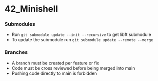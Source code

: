# 42_Minishell

### Submodules 
- Run `git submodule update --init --recursive` to get libft submodule
- To update the submodule run `git submodule update --remote --merge`

### Branches

- A branch must be created per feature or fix 
- Code must be cross reviewed before being merged into main
- Pushing code directly to main is forbidden